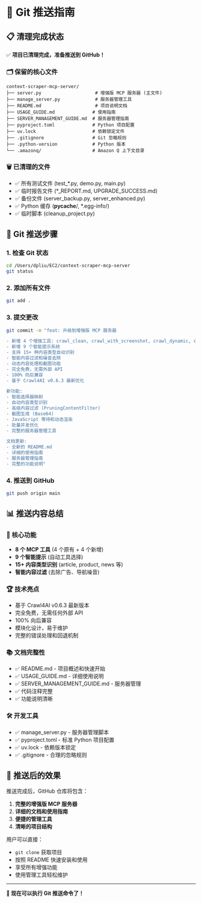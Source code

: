 # 🚀 Git 推送指南

## 📋 清理完成状态

✅ **项目已清理完成，准备推送到 GitHub！**

### 🗂️ 保留的核心文件
```
context-scraper-mcp-server/
├── server.py                    # 增强版 MCP 服务器 (主文件)
├── manage_server.py             # 服务器管理工具
├── README.md                    # 项目说明文档
├── USAGE_GUIDE.md              # 使用指南
├── SERVER_MANAGEMENT_GUIDE.md  # 服务器管理指南
├── pyproject.toml              # Python 项目配置
├── uv.lock                     # 依赖锁定文件
├── .gitignore                  # Git 忽略规则
├── .python-version             # Python 版本
└── .amazonq/                   # Amazon Q 上下文目录
```

### 🗑️ 已清理的文件
- ✅ 所有测试文件 (test_*.py, demo.py, main.py)
- ✅ 临时报告文件 (*_REPORT.md, UPGRADE_SUCCESS.md)
- ✅ 备份文件 (server_backup.py, server_enhanced.py)
- ✅ Python 缓存 (__pycache__/, *.egg-info/)
- ✅ 临时脚本 (cleanup_project.py)

## 🚀 Git 推送步骤

### 1. 检查 Git 状态
```bash
cd /Users/dpliu/EC2/context-scraper-mcp-server
git status
```

### 2. 添加所有文件
```bash
git add .
```

### 3. 提交更改
```bash
git commit -m "feat: 升级到增强版 MCP 服务器

- 新增 4 个增强工具: crawl_clean, crawl_with_screenshot, crawl_dynamic, crawl_smart_batch
- 新增 9 个智能提示系统
- 支持 15+ 种内容类型自动识别
- 智能内容过滤和噪音去除
- 动态内容处理和截图功能
- 完全免费，无需外部 API
- 100% 向后兼容
- 基于 Crawl4AI v0.6.3 最新优化

新功能:
- 智能选择器映射
- 自动内容类型识别
- 高级内容过滤 (PruningContentFilter)
- 截图生成 (Base64)
- JavaScript 等待和动态渲染
- 批量并发优化
- 完整的服务器管理工具

文档更新:
- 全新的 README.md
- 详细的使用指南
- 服务器管理指南
- 完整的功能说明"
```

### 4. 推送到 GitHub
```bash
git push origin main
```

## 📊 推送内容总结

### 🎯 核心功能
- **8 个 MCP 工具** (4 个原有 + 4 个新增)
- **9 个智能提示** (自动工具选择)
- **15+ 内容类型识别** (article, product, news 等)
- **智能内容过滤** (去除广告、导航噪音)

### 🏆 技术亮点
- 基于 Crawl4AI v0.6.3 最新版本
- 完全免费，无需任何外部 API
- 100% 向后兼容
- 模块化设计，易于维护
- 完整的错误处理和回退机制

### 📚 文档完整性
- ✅ README.md - 项目概述和快速开始
- ✅ USAGE_GUIDE.md - 详细使用说明
- ✅ SERVER_MANAGEMENT_GUIDE.md - 服务器管理
- ✅ 代码注释完整
- ✅ 功能说明清晰

### 🛠️ 开发工具
- ✅ manage_server.py - 服务器管理脚本
- ✅ pyproject.toml - 标准 Python 项目配置
- ✅ uv.lock - 依赖版本锁定
- ✅ .gitignore - 合理的忽略规则

## 🎉 推送后的效果

推送完成后，GitHub 仓库将包含：

1. **完整的增强版 MCP 服务器**
2. **详细的文档和使用指南**
3. **便捷的管理工具**
4. **清晰的项目结构**

用户可以直接：
- `git clone` 获取项目
- 按照 README 快速安装和使用
- 享受所有增强功能
- 使用管理工具轻松维护

---

**🚀 现在可以执行 Git 推送命令了！**
